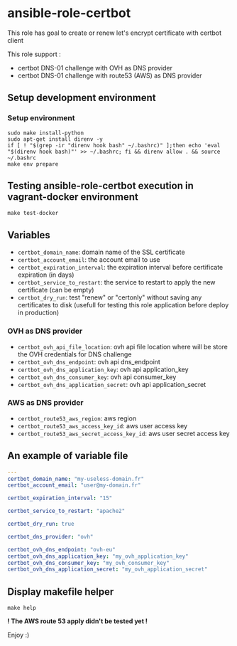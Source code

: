 # ansible-role-certbot

This role has goal to create or renew let's encrypt certificate with certbot client  

This role support :  
  - certbot DNS-01 challenge with OVH as DNS provider  
  - certbot DNS-01 challenge with route53 (AWS) as DNS provider  

## Setup development environment

### Setup environment 
```shell
sudo make install-python
sudo apt-get install direnv -y
if [ ! "$(grep -ir "direnv hook bash" ~/.bashrc)" ];then echo 'eval "$(direnv hook bash)"' >> ~/.bashrc; fi && direnv allow . && source ~/.bashrc
make env prepare
```

## Testing ansible-role-certbot execution in vagrant-docker environment

```shell
make test-docker
```

## Variables
* ``certbot_domain_name``: domain name of the SSL certificate  
* ``certbot_account_email``: the account email to use  
* ``certbot_expiration_interval``: the expiration interval before certificate expiration (in days)  
* ``certbot_service_to_restart``: the service to restart to apply the new certificate (can be empty)  
* ``certbot_dry_run``: test "renew" or "certonly" without saving any certificates to disk (usefull for testing this role application before deploy in production)  

### OVH as DNS provider
* ``certbot_ovh_api_file_location``: ovh api file location where will be store the OVH credentials for DNS challenge  
* ``certbot_ovh_dns_endpoint``: ovh api dns_endpoint  
* ``certbot_ovh_dns_application_key``: ovh api application_key  
* ``certbot_ovh_dns_consumer_key``: ovh api consumer_key  
* ``certbot_ovh_dns_application_secret``: ovh api application_secret  

### AWS as DNS provider
* ``certbot_route53_aws_region``: aws region  
* ``certbot_route53_aws_access_key_id``: aws user access key  
* ``certbot_route53_aws_secret_access_key_id``: aws user secret access key  

## An example of variable file 
```yaml
---
certbot_domain_name: "my-useless-domain.fr"
certbot_account_email: "user@my-domain.fr"

certbot_expiration_interval: "15"

certbot_service_to_restart: "apache2"

certbot_dry_run: true

certbot_dns_provider: "ovh"

certbot_ovh_dns_endpoint: "ovh-eu"
certbot_ovh_dns_application_key: "my_ovh_application_key"
certbot_ovh_dns_consumer_key: "my_ovh_consumer_key"
certbot_ovh_dns_application_secret: "my_ovh_application_secret"
```

## Display makefile helper
```shell
make help
```

**! The AWS route 53 apply didn't be tested yet !**  

Enjoy :) 
